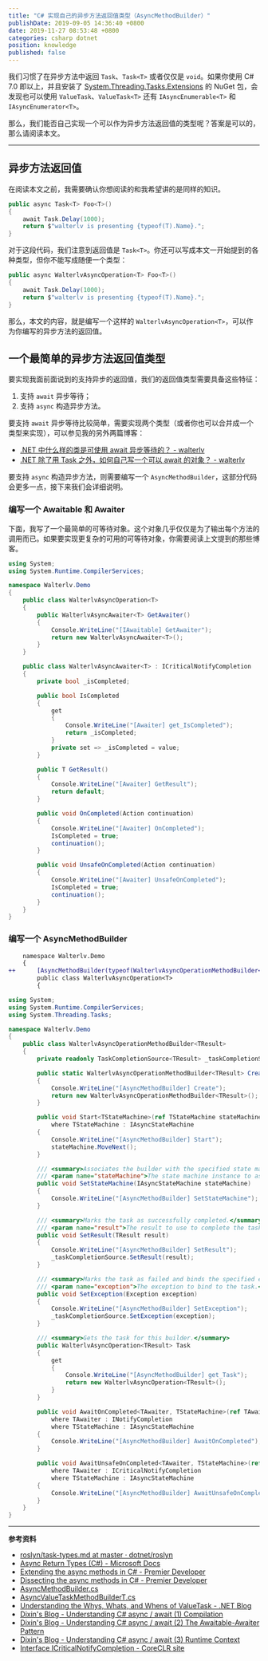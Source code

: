 ```yaml
---
title: "C# 实现自己的异步方法返回值类型（AsyncMethodBuilder）"
publishDate: 2019-09-05 14:36:40 +0800
date: 2019-11-27 08:53:48 +0800
categories: csharp dotnet
position: knowledge
published: false
---
```


我们习惯了在异步方法中返回 `Task`、`Task<T>` 或者仅仅是 `void`。如果你使用 C# 7.0 即以上，并且安装了 [System.Threading.Tasks.Extensions](https://www.nuget.org/packages/System.Threading.Tasks.Extensions/) 的 NuGet 包，会发现也可以使用 `ValueTask`、`ValueTask<T>` 还有 `IAsyncEnumerable<T>` 和 `IAsyncEnumerator<T>`。

那么，我们能否自己实现一个可以作为异步方法返回值的类型呢？答案是可以的，那么请阅读本文。

---

<div id="toc"></div>

## 异步方法返回值

在阅读本文之前，我需要确认你想阅读的和我希望讲的是同样的知识。

```csharp
public async Task<T> Foo<T>()
{
    await Task.Delay(1000);
    return $"walterlv is presenting {typeof(T).Name}.";
}
```

对于这段代码，我们注意到返回值是 `Task<T>`。你还可以写成本文一开始提到的各种类型，但你不能写成随便一个类型：

```csharp
public async WalterlvAsyncOperation<T> Foo<T>()
{
    await Task.Delay(1000);
    return $"walterlv is presenting {typeof(T).Name}.";
}
```

那么，本文的内容，就是编写一个这样的 `WalterlvAsyncOperation<T>`，可以作为你编写的异步方法的返回值。

## 一个最简单的异步方法返回值类型

要实现我面前面说到的支持异步的返回值，我们的返回值类型需要具备这些特征：

1. 支持 `await` 异步等待；
1. 支持 `async` 构造异步方法。

要支持 `await` 异步等待比较简单，需要实现两个类型（或者你也可以合并成一个类型来实现），可以参见我的另外两篇博客：

- [.NET 中什么样的类是可使用 await 异步等待的？ - walterlv](/post/what-is-an-awaiter.html)
- [.NET 除了用 Task 之外，如何自己写一个可以 await 的对象？ - walterlv](/post/understand-and-write-custom-awaiter.html)

要支持 `async` 构造异步方法，则需要编写一个 `AsyncMethodBuilder`，这部分代码会更多一点，接下来我们会详细说明。

### 编写一个 Awaitable 和 Awaiter

下面，我写了一个最简单的可等待对象。这个对象几乎仅仅是为了输出每个方法的调用而已。如果要实现更复杂的可用的可等待对象，你需要阅读上文提到的那些博客。

```csharp
using System;
using System.Runtime.CompilerServices;

namespace Walterlv.Demo
{
    public class WalterlvAsyncOperation<T>
    {
        public WalterlvAsyncAwaiter<T> GetAwaiter()
        {
            Console.WriteLine("[IAwaitable] GetAwaiter");
            return new WalterlvAsyncAwaiter<T>();
        }
    }

    public class WalterlvAsyncAwaiter<T> : ICriticalNotifyCompletion
    {
        private bool _isCompleted;

        public bool IsCompleted
        {
            get
            {
                Console.WriteLine("[Awaiter] get_IsCompleted");
                return _isCompleted;
            }
            private set => _isCompleted = value;
        }

        public T GetResult()
        {
            Console.WriteLine("[Awaiter] GetResult");
            return default;
        }

        public void OnCompleted(Action continuation)
        {
            Console.WriteLine("[Awaiter] OnCompleted");
            IsCompleted = true;
            continuation();
        }

        public void UnsafeOnCompleted(Action continuation)
        {
            Console.WriteLine("[Awaiter] UnsafeOnCompleted");
            IsCompleted = true;
            continuation();
        }
    }
}
```

### 编写一个 AsyncMethodBuilder



```diff
    namespace Walterlv.Demo
    {
++      [AsyncMethodBuilder(typeof(WalterlvAsyncOperationMethodBuilder<>))]
        public class WalterlvAsyncOperation<T>
        {
```

```csharp
using System;
using System.Runtime.CompilerServices;
using System.Threading.Tasks;

namespace Walterlv.Demo
{
    public class WalterlvAsyncOperationMethodBuilder<TResult>
    {
        private readonly TaskCompletionSource<TResult> _taskCompletionSource = new TaskCompletionSource<TResult>();

        public static WalterlvAsyncOperationMethodBuilder<TResult> Create()
        {
            Console.WriteLine("[AsyncMethodBuilder] Create");
            return new WalterlvAsyncOperationMethodBuilder<TResult>();
        }

        public void Start<TStateMachine>(ref TStateMachine stateMachine)
            where TStateMachine : IAsyncStateMachine
        {
            Console.WriteLine("[AsyncMethodBuilder] Start");
            stateMachine.MoveNext();
        }

        /// <summary>Associates the builder with the specified state machine.</summary>
        /// <param name="stateMachine">The state machine instance to associate with the builder.</param>
        public void SetStateMachine(IAsyncStateMachine stateMachine)
        {
            Console.WriteLine("[AsyncMethodBuilder] SetStateMachine");
        }

        /// <summary>Marks the task as successfully completed.</summary>
        /// <param name="result">The result to use to complete the task.</param>
        public void SetResult(TResult result)
        {
            Console.WriteLine("[AsyncMethodBuilder] SetResult");
            _taskCompletionSource.SetResult(result);
        }

        /// <summary>Marks the task as failed and binds the specified exception to the task.</summary>
        /// <param name="exception">The exception to bind to the task.</param>
        public void SetException(Exception exception)
        {
            Console.WriteLine("[AsyncMethodBuilder] SetException");
            _taskCompletionSource.SetException(exception);
        }

        /// <summary>Gets the task for this builder.</summary>
        public WalterlvAsyncOperation<TResult> Task
        {
            get
            {
                Console.WriteLine("[AsyncMethodBuilder] get_Task");
                return new WalterlvAsyncOperation<TResult>();
            }
        }

        public void AwaitOnCompleted<TAwaiter, TStateMachine>(ref TAwaiter awaiter, ref TStateMachine stateMachine)
            where TAwaiter : INotifyCompletion
            where TStateMachine : IAsyncStateMachine
        {
            Console.WriteLine("[AsyncMethodBuilder] AwaitOnCompleted");
        }

        public void AwaitUnsafeOnCompleted<TAwaiter, TStateMachine>(ref TAwaiter awaiter, ref TStateMachine stateMachine)
            where TAwaiter : ICriticalNotifyCompletion
            where TStateMachine : IAsyncStateMachine
        {
            Console.WriteLine("[AsyncMethodBuilder] AwaitUnsafeOnCompleted");
        }
    }
}
```

---

**参考资料**

- [roslyn/task-types.md at master · dotnet/roslyn](https://github.com/dotnet/roslyn/blob/master/docs/features/task-types.md)
- [Async Return Types (C#) - Microsoft Docs](https://docs.microsoft.com/en-us/dotnet/csharp/programming-guide/concepts/async/async-return-types)
- [Extending the async methods in C# - Premier Developer](https://devblogs.microsoft.com/premier-developer/extending-the-async-methods-in-c/)
- [Dissecting the async methods in C# - Premier Developer](https://devblogs.microsoft.com/premier-developer/dissecting-the-async-methods-in-c/)
- [AsyncMethodBuilder.cs](https://referencesource.microsoft.com/#mscorlib/system/runtime/compilerservices/AsyncMethodBuilder.cs)
- [AsyncValueTaskMethodBuilderT.cs](https://source.dot.net/#System.Private.CoreLib/shared/System/Runtime/CompilerServices/AsyncValueTaskMethodBuilderT.cs)
- [Understanding the Whys, Whats, and Whens of ValueTask - .NET Blog](https://devblogs.microsoft.com/dotnet/understanding-the-whys-whats-and-whens-of-valuetask/)
- [Dixin's Blog - Understanding C# async / await (1) Compilation](https://weblogs.asp.net/dixin/understanding-c-sharp-async-await-1-compilation)
- [Dixin's Blog - Understanding C# async / await (2) The Awaitable-Awaiter Pattern](https://weblogs.asp.net/dixin/understanding-c-sharp-async-await-2-awaitable-awaiter-pattern)
- [Dixin's Blog - Understanding C# async / await (3) Runtime Context](https://weblogs.asp.net/dixin/understanding-c-sharp-async-await-3-runtime-context)
- [Interface ICriticalNotifyCompletion - CoreCLR site](https://dotnet.github.io/dotnet-web/api/System.Runtime.CompilerServices.ICriticalNotifyCompletion.html)
